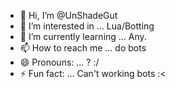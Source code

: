 - 👋 Hi, I’m @UnShadeGut
- 👀 I’m interested in ... Lua/Botting
- 🌱 I’m currently learning ... Any.
- 📫 How to reach me ... do bots
- 😄 Pronouns: ... ? :/
- ⚡ Fun fact: ... Can't working bots :<

<!---
UnShadeGut/UnShadeGut is a ✨ special ✨ repository because its `README.md` (this file) appears on your GitHub profile.
You can click the Preview link to take a look at your changes.
--->
